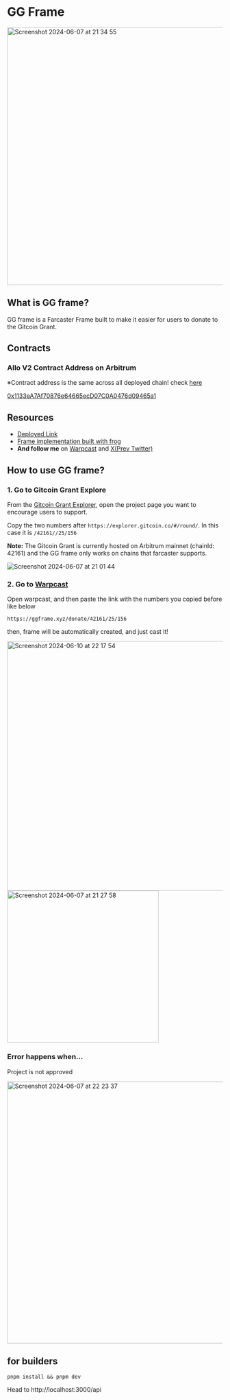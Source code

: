 # GG Frame

<img width="601" alt="Screenshot 2024-06-07 at 21 34 55" src="https://github.com/tnkshuuhei/gg-frame/assets/67859510/1ef11362-daea-4781-90a2-dd54e2315d0d">

## What is GG frame?

GG frame is a Farcaster Frame built to make it easier for users to donate to the Gitcoin Grant.

## Contracts

### Allo V2 Contract Address on Arbitrum

※Contract address is the same across all deployed chain! check [here](https://github.com/allo-protocol/allo-v2/tree/main/contracts)

[0x1133eA7Af70876e64665ecD07C0A0476d09465a1](https://arbiscan.io/address/0x1133eA7Af70876e64665ecD07C0A0476d09465a1)

## Resources

- [Deployed Link](https://ggframe.xyz)
- [Frame implementation built with frog](https://github.com/tnkshuuhei/gg-frame)
- **And follow me** on [Warpcast](https://warpcast.com/shutanaka.eth) and [X(Prev Twitter)](https://x.com/shutanaka_jp)

## How to use GG frame?

### 1. Go to Gitcoin Grant Explore

From the [Gitcoin Grant Explorer](https://explorer.gitcoin.co/), open the project page you want to encourage users to support.

Copy the two numbers after `https://explorer.gitcoin.co/#/round/`. In this case it is `/42161//25/156`

**Note:** The Gitcoin Grant is currently hosted on Arbitrum mainnet (chainId: 42161) and the GG frame only works on chains that farcaster supports.

![Screenshot 2024-06-07 at 21 01 44](https://github.com/tnkshuuhei/gg-frame/assets/67859510/572a42b3-17ca-4da8-8c1f-11caad5d45a6)

### 2. Go to [Warpcast](https://warpcast.com/)

Open warpcast, and then paste the link with the numbers you copied before like below

`https://ggframe.xyz/donate/42161/25/156`

then, frame will be automatically created, and just cast it!

<img width="582" alt="Screenshot 2024-06-10 at 22 17 54" src="https://github.com/tnkshuuhei/gg-frame/assets/67859510/e0836b1b-38dd-4b61-925b-ca67eaf7456f">

<img width="354" alt="Screenshot 2024-06-07 at 21 27 58" src="https://github.com/tnkshuuhei/gg-frame/assets/67859510/d6f4c3a1-191d-4ae3-9f06-81a2f837431e">

### Error happens when...

Project is not approved

<img width="611" alt="Screenshot 2024-06-07 at 22 23 37" src="https://github.com/tnkshuuhei/gg-frame/assets/67859510/032460eb-580d-480b-b4c6-0efa63403723">

## for builders

```
pnpm install && pnpm dev
```

Head to http://localhost:3000/api
